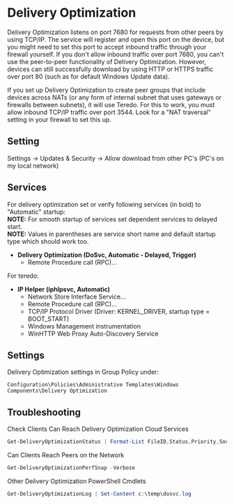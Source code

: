 
# Delivery Optimization

Delivery Optimization listens on port 7680 for requests from other peers by using TCP/IP.
The service will register and open this port on the device, but you might need to set this port
to accept inbound traffic through your firewall yourself.
If you don't allow inbound traffic over port 7680, you can't use the peer-to-peer functionality
of Delivery Optimization.
However, devices can still successfully download by using HTTP or HTTPS traffic over port 80
(such as for default Windows Update data).

If you set up Delivery Optimization to create peer groups that include devices across NATs
(or any form of internal subnet that uses gateways or firewalls between subnets), it will use Teredo.
For this to work, you must allow inbound TCP/IP traffic over port 3544.
Look for a "NAT traversal" setting in your firewall to set this up.

## Setting

Settings -> Updates & Security -> Allow download from other PC's (PC's on my local network)

## Services

For delivery optimization set or verify following services (in bold) to "Automatic" startup:\
**NOTE:** For smooth startup of services set dependent services to delayed start.\
**NOTE:** Values in parentheses are service short name and default startup type which should work too.

- **Delivery Optimization (DoSvc, Automatic - Delayed, Trigger)**
  - Remote Procedure call (RPC)...

For teredo:

- **IP Helper (iphlpsvc, Automatic)**
  - Network Store Interface Service...
  - Remote Procedure call (RPC)...
  - TCP/IP Protocol Driver (Driver: KERNEL_DRIVER, startup type = BOOT_START)
  - Windows Management instrumentation
  - WinHTTP Web Proxy Auto-Discovery Service

## Settings

Delivery Optimization settings in Group Policy under:

`Configuration\Policies\Administrative Templates\Windows Components\Delivery Optimization`

## Troubleshooting

Check Clients Can Reach Delivery Optimization Cloud Services

```powershell
Get-DeliveryOptimizationStatus | Format-List FileID,Status,Priority,SourceURL
```

Can Clients Reach Peers on the Network

```powershell
Get-DeliveryOptimizationPerfSnap -Verbose
```

Other Delivery Optimization PowerShell Cmdlets

```powershell
Get-DeliveryOptimizationLog | Set-Content c:\temp\dosvc.log
```
